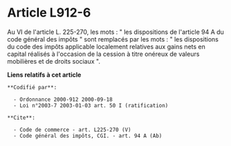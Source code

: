 # Article L912-6

Au VI de l'article L. 225-270, les mots : " les dispositions de l'article 94 A du code général des impôts " sont remplacés
par les mots : " les dispositions du code des impôts applicable localement relatives aux gains nets en capital réalisés à
l'occasion de la cession à titre onéreux de valeurs mobilières et de droits sociaux ".

**Liens relatifs à cet article**

	**Codifié par**:

	  - Ordonnance 2000-912 2000-09-18
	  - Loi n°2003-7 2003-01-03 art. 50 I (ratification)

	**Cite**:

	  - Code de commerce - art. L225-270 (V)
	  - Code général des impôts, CGI. - art. 94 A (Ab)
